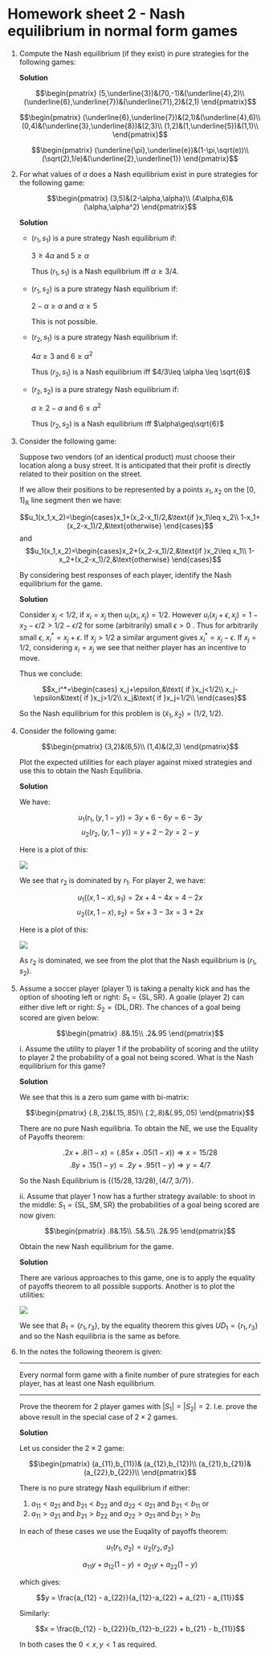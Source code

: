 # Homework sheet 2 - Nash equilibrium in normal form games

1. Compute the Nash equilibrium (if they exist) in pure strategies for the following games:

    **Solution**

    $$\begin{pmatrix}
    (5,\underline{3})&(70,-1)&(\underline{4},2)\\
    (\underline{6},\underline{7})&(\underline{71},2)&(2,1)
    \end{pmatrix}$$

    $$\begin{pmatrix}
    (\underline{6},\underline{7})&(2,1)&(\underline{4},6)\\
    (0,4)&(\underline{3},\underline{8})&(2,3)\\
    (1,2)&(1,\underline{5})&(1,1)\\
    \end{pmatrix}$$

    $$\begin{pmatrix}
    (\underline{\pi},\underline{e})&(1-\pi,\sqrt(e))\\
    (\sqrt(2),1/e)&(\underline{2},\underline{1})
    \end{pmatrix}$$


2. For what values of $\alpha$ does a Nash equilibrium exist in pure strategies for the following game:

    $$\begin{pmatrix}
    (3,5)&(2-\alpha,\alpha)\\
    (4\alpha,6)&(\alpha,\alpha^2)
    \end{pmatrix}$$

    **Solution**

    - $(r_1,s_1)$ is a pure strategy Nash equilibrium if:

        $3\geq 4\alpha$ and $5\geq\alpha$

        Thus $(r_1,s_1)$ is a Nash equilibrium iff $\alpha\geq3/4$.

    - $(r_1,s_2)$ is a pure strategy Nash equilibrium if:

        $2-\alpha \geq \alpha$ and $\alpha\geq 5$

        This is not possible.

    - $(r_2,s_1)$ is a pure strategy Nash equilibrium if:

        $4\alpha \geq 3$ and $6\geq \alpha^2$

        Thus $(r_2,s_1)$ is a Nash equilibrium iff $4/3\leq \alpha \leq \sqrt{6}$

    - $(r_2,s_2)$ is a pure strategy Nash equilibrium if:

        $\alpha\geq 2-\alpha$ and $6\leq \alpha^2$

        Thus $(r_2,s_2)$ is a Nash equilibrium iff $\alpha\geq\sqrt{6}$

3. Consider the following game:

    Suppose two vendors (of an identical product) must choose their location along a busy street. It is anticipated that their profit is directly related to their position on the street.

    If we allow their positions to be represented by a points $x_1, x_2$ on the $[0,1]_{\mathbb{R}}$ line segment then we have:

    $$u_1(x_1,x_2)=\begin{cases}x_1+(x_2-x_1)/2,&\text{if }x_1\leq x_2\\
    1-x_1+(x_2-x_1)/2,&\text{otherwise}
    \end{cases}$$
    and
    $$u_1(x_1,x_2)=\begin{cases}x_2+(x_2-x_1)/2,&\text{if }x_2\leq x_1\\
    1-x_2+(x_2-x_1)/2,&\text{otherwise}
    \end{cases}$$

    By considering best responses of each player, identify the Nash equilibrium for the game.

    **Solution**

    Consider $x_j<1/2$, if $x_i=x_j$ then $u_i(x_i,x_j)=1/2$. However $u_i(x_j+\epsilon,x_j)=1-x_2-\epsilon/2>1/2-\epsilon/2$ for some (arbitrarily) small $\epsilon>0$ . Thus for arbitrarily small $\epsilon$, $x_i^*=x_j+\epsilon$.
    If $x_j>1/2$ a similar argument gives $x_i^*=x_j-\epsilon$.
    If $x_j=1/2$, considering $x_i=x_j$ we see that neither player has an incentive to move.

    Thus we conclude:

    $$x_i^*=\begin{cases}
    x_j+\epsilon,&\text{ if }x_j<1/2\\
    x_j-\epsilon&\text{ if }x_j>1/2\\
    x_j&\text{ if }x_j=1/2\\
    \end{cases}$$

    So the Nash equilibrium for this problem is $(\tilde x_1, \tilde x_2)=(1/2,1/2)$.

4. Consider the following game:

    $$\begin{pmatrix}
    (3,2)&(6,5)\\
    (1,4)&(2,3)
    \end{pmatrix}$$


    Plot the expected utilities for each player against mixed strategies and use this to obtain the Nash Equilibria.

    **Solution**

    We have:

    $$u_1(r_1,(y,1-y))=3y+6-6y=6-3y$$
    $$u_2(r_2,(y,1-y))=y+2-2y=2-y$$

    Here is a plot of this:

    ![](./plots/HW2-P01.png)

    We see that $r_2$ is dominated by $r_1$. For player 2, we have:

    $$u_1((x,1-x),s_1)=2x+4-4x=4-2x$$
    $$u_2((x,1-x),s_2)=5x+3-3x=3+2x$$

    Here is a plot of this:

    ![](./plots/HW2-P02.png)

    As $r_2$ is dominated, we see from the plot that the Nash equilibrium is $(r_1, s_2)$.

5. Assume a soccer player (player 1) is taking a penalty kick and has the option of shooting left or right: $S_1=\{\text{SL},\text{SR}\}$. A goalie (player 2) can either dive left or right: $S_2=\{\text{DL}, \text{DR}\}$. The chances of a goal being scored are given below:

    $$\begin{pmatrix}
    .8&.15\\
    .2&.95
    \end{pmatrix}$$


    i. Assume the utility to player 1 if the probability of scoring and the utility to player 2 the probability of a goal not being scored. What is the Nash equilibrium for this game?

    **Solution**

    We see that this is a zero sum game with bi-matrix:

    $$\begin{pmatrix}
    (.8,.2)&(.15,.85)\\
    (.2,.8)&(.95,.05)
    \end{pmatrix}$$

    There are no pure Nash equilibria. To obtain the NE, we use the Equality of Payoffs theorem:

    $$.2x+.8(1-x)=(.85x+.05(1-x))\Rightarrow x=15/28$$
    $$.8y+.15(1-y)=.2y+.95(1-y)\Rightarrow y=4/7$$

    So the Nash Equilibrium is $\{(15/28,13/28),(4/7,3/7)\}$.

    ii. Assume that player 1 now has a further strategy available: to shoot in the middle: $S_1=\{\text{SL},\text{SM}, \text{SR}\}$ the probabilities of a goal being scored are now given:

    $$\begin{pmatrix}
    .8&.15\\
    .5&.5\\
    .2&.95
    \end{pmatrix}$$

    Obtain the new Nash equilibrium for the game.

    **Solution**

    There are various approaches to this game, one is to apply the equality of payoffs theorem to all possible supports. Another is to plot the utilities:

    ![](./plots/HW2-P03.png)

    We see that $B_1=\{r_1,r_3\}$, by the equality theorem this gives $UD_1=\{r_1,r_3\}$ and so the Nash equilibria is the same as before.

6. In the notes the following theorem is given:

    ---

    Every normal form game with a finite number of pure strategies for each player, has at least one Nash equilibrium.

    ---

    Prove the theorem for 2 player games with $|S_1|=|S_2|=2$. I.e. prove the above result in the special case of $2\times 2$ games.

    **Solution**


    Let us consider the $2\times 2$ game:

    $$\begin{pmatrix}
    (a_{11},b_{11})& (a_{12},b_{12})\\
    (a_{21},b_{21})& (a_{22},b_{22})\\
    \end{pmatrix}$$

    There is no pure strategy Nash equilibrium if either:

    1. $a_{11}<a_{21}$ and $b_{21}<b_{22}$ and $a_{22}<a_{21}$ and $b_{21}<b_{11}$ or
    2. $a_{11}>a_{21}$ and $b_{21}>b_{22}$ and $a_{22}>a_{21}$ and $b_{21}>b_{11}$

    In each of these cases we use the Euqality of payoffs theorem:

    $$
    u_1(r_1,\sigma_2) = u_2(r_2,\sigma_2)
    $$

    $$
    a_{11}y+a_{12}(1-y) = a_{21}y+a_{22}(1-y)
    $$

    which gives:

    $$y = \frac{a_{12} - a_{22}}{a_{12}-a_{22} + a_{21} - a_{11}}$$

    Similarly:

    $$x = \frac{b_{12} - b_{22}}{b_{12}-b_{22} + b_{21} - b_{11}}$$

    In both cases the $0<x,y<1$ as required.
